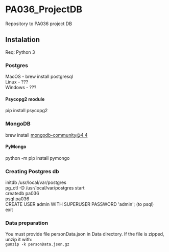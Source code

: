 # PA036_ProjectDB
Repository to PA036 project DB


## Instalation
Req: Python 3


### Postgres  

MacOS - brew install postgresql  
Linux - ???  
Windows - ???

#### Psycopg2 module   
pip install psycopg2 


### MongoDB
brew install mongodb-community@4.4

#### PyMongo  
python -m pip install pymongo


### Creating Postgres db
initdb /usr/local/var/postgres  
pg_ctl -D /usr/local/var/postgres start  
createdb pa036  
psql pa036  
CREATE USER admin WITH SUPERUSER PASSWORD 'admin'; (to psql)  
exit

### Data preparation
You must provide file personData.json in Data directory. If the file is zipped, unzip it with:  
`gunzip -k personData.json.gz`